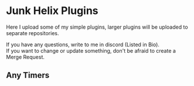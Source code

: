 # Junk Helix Plugins

Here I upload some of my simple plugins, larger plugins will be uploaded to separate repositories.
<br>

If you have any questions, write to me in discord (Listed in Bio).<br>
If you want to change or update something, don't be afraid to create a Merge Request.

<H2> Any Timers </H2>
